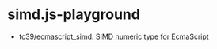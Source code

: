 simd.js-playground
==================
- [tc39/ecmascript_simd: SIMD numeric type for EcmaScript](https://github.com/tc39/ecmascript_simd)
